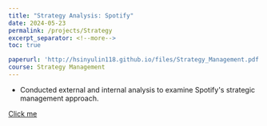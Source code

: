 ```yaml
---
title: "Strategy Analysis: Spotify"
date: 2024-05-23
permalink: /projects/Strategy
excerpt_separator: <!--more-->
toc: true

paperurl: 'http://hsinyulin118.github.io/files/Strategy_Management.pdf'
course: Strategy Management
---
```




<!-- ---
title: "A Bridge-based Compression Algorithm for Topological Quantum Circuits [DAC 2021] [TCAD 2022]"
collection: Quantum-related
type: "Quantum-related"
permalink: /projects/bridge
venue: "Electronic Design Automation Lab (Prof. Yao-Wen Chang)"
date: 2019-11-01
location: "National Taiwan University, Taiwan"
--- -->
* Conducted external and internal analysis to examine Spotify's strategic management approach.

<!--more-->
[Click me](http://hsinyulin118.github.io/files/Strategy_Management.pdf)
<!-- [More information here]() -->



